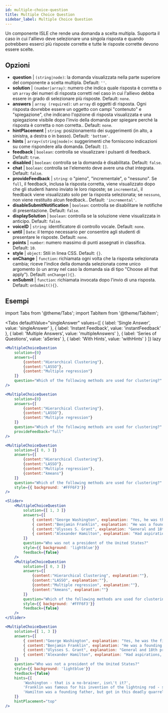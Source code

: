 ```yaml
---
id: multiple-choice-question 
title: Multiple Choice Question
sidebar_label: Multiple Choice Question
---
```


Un componente ISLE che rende una domanda a scelta multipla. Supporta il caso in cui l'allievo deve selezionare una singola risposta e quando potrebbero esserci più risposte corrette e tutte le risposte corrette devono essere scelte.

## Opzioni

* __question__ | `(string|node)`: la domanda visualizzata nella parte superiore del componente a scelta multipla. Default: `''`.
* __solution__ | `(number|array)`: numero che indica quale risposta è corretta o un `array` dei numeri di risposta corretti nel caso in cui l'allievo debba essere in grado di selezionare più risposte. Default: `none`.
* __answers__ | `array (required)`: un `array` di oggetti di risposta. Ogni risposta dovrebbe essere un oggetto con campi "contenuto" e "spiegazione", che indicano l'opzione di risposta visualizzata e una spiegazione visibile dopo l'invio della domanda per spiegare perché la risposta è corretta o non corretta.. Default: `none`.
* __hintPlacement__ | `string`: posizionamento dei suggerimenti (in alto, a sinistra, a destra o in basso). Default: `'bottom'`.
* __hints__ | `array<(string|node)>`: suggerimenti che forniscono indicazioni su come rispondere alla domanda. Default: `[]`.
* __feedback__ | `boolean`: controlla se visualizzare i pulsanti di feedback. Default: `true`.
* __disabled__ | `boolean`: controlla se la domanda è disabilitata. Default: `false`.
* __chat__ | `boolean`: controlla se l'elemento deve avere una chat integrata. Default: `false`.
* __provideFeedback__ | `string`: o "pieno", "incrementale", o "nessuno". Se `full`, il feedback, inclusa la risposta corretta, viene visualizzato dopo che gli studenti hanno inviato le loro risposte; se `incremental`, il feedback viene visualizzato solo per la risposta selezionata; se `nessuno`, non viene restituito alcun feedback.. Default: `'incremental'`.
* __disableSubmitNotification__ | `boolean`: controlla se disabilitare le notifiche di presentazione. Default: `false`.
* __displaySolution__ | `boolean`: controlla se la soluzione viene visualizzata in anticipo. Default: `false`.
* __voiceID__ | `string`: identificatore di controllo vocale. Default: `none`.
* __until__ | `Date`: il tempo necessario per consentire agli studenti di presentare le risposte. Default: `none`.
* __points__ | `number`: numero massimo di punti assegnati in classifica. Default: `10`.
* __style__ | `object`: Stili in linea CSS. Default: `{}`.
* __onChange__ | `function`: richiamata ogni volta che la risposta selezionata cambia; riceve l'indice della domanda selezionata come unico argomento (o un array nel caso la domanda sia di tipo "Choose all that apply"). Default: `onChange(){}`.
* __onSubmit__ | `function`: richiamata invocata dopo l'invio di una risposta. Default: `onSubmit(){}`.


## Esempi

import Tabs from '@theme/Tabs';
import TabItem from '@theme/TabItem';

<Tabs
    defaultValue="singleAnswer"
    values={[
        { label: 'Single Answer', value: 'singleAnswer' },
        { label: 'Instant Feedback', value: 'instantFeedback' },
        { label: 'Multiple Answers', value: 'multipleAnswers' },
        { label: 'Series of Questions', value: 'aSeries' },
        { label: 'With Hints', value: 'withHints' }
    ]}
    lazy
>

<TabItem value="singleAnswer">

```jsx live
<MultipleChoiceQuestion
    solution={0}
    answers={[
        {content:"Hierarchical Clustering"},
        {content:"LASSO"},
        {content:"Multiple regression"}
    ]}
    question="Which of the following methods are used for clustering?"
/>
```

</TabItem>

<TabItem value="instantFeedback">

```jsx live
<MultipleChoiceQuestion
    solution={0}
    answers={[
        {content:"Hierarchical Clustering"},
        {content:"LASSO"},
        {content:"Multiple regression"}
    ]}
    question="Which of the following methods are used for clustering?"
    provideFeedback="full"
/>
```

</TabItem>

<TabItem value="multipleAnswers">

```jsx live
<MultipleChoiceQuestion
    solution={[ 0, 3 ]}
    answers={[
        {content:"Hierarchical Clustering"},
        {content:"LASSO"},
        {content:"Multiple regression"},
        {content:"kmeans"}
    ]}
    question="Which of the following methods are used for clustering?"
    style={{ background: '#FFF6F3'}}
/>
```

</TabItem>

<TabItem value="aSeries">

```jsx live
<Slider>
    <MultipleChoiceQuestion
        solution={[ 1, 3 ]}
        answers={[
            { content:"George Washington", explanation: "Yes, he was the first president." },
            { content:"Benjamin Franklin", explanation: "He was a founding father."},
            { content:"Ulysses S. Grant", explanation: "General and 18th president." },
            { content:"Alexander Hamilton", explanation: "Had aspirations, but died in a duel." }
        ]}
        question="Who was not a president of the United States?"
        style={{ background: 'lightblue'}}
        feedback={false}
    />
    <MultipleChoiceQuestion
        solution={[ 0, 3 ]}
        answers={[
            {content:"Hierarchical Clustering", explanation:""},
            {content:"LASSO", explanation:""},
            {content:"Multiple regression", explanation:""},
            {content:"kmeans", explanation:""}
        ]}
        question="Which of the following methods are used for clustering?"
        style={{ background: '#FFF6F3'}}
        feedback={false}
    />
</Slider>
```

</TabItem>

<TabItem value="withHints">

```jsx live
<MultipleChoiceQuestion
    solution={[ 1, 3 ]}
    answers={[
        { content:"George Washington", explanation: "Yes, he was the first president." },
        { content:"Benjamin Franklin", explanation: "He was a founding father."},
        { content:"Ulysses S. Grant", explanation: "General and 18th president." },
        { content:"Alexander Hamilton", explanation: "Had aspirations, but died in a duel." }
    ]}
    question="Who was not a president of the United States?"
    style={{ background: 'lightblue'}}
    feedback={false}
    hints={[
        'Washington - that is a no-brainer, isn\'t it?',
        'Franklin was famous for his invention of the lightning rod - so why become more?',
        'Hamilton was a founding father, but got in this deadly quarrel with Aaron Burr.',
    ]}
    hintPlacement="top"
/>
```

</TabItem>

</Tabs>
